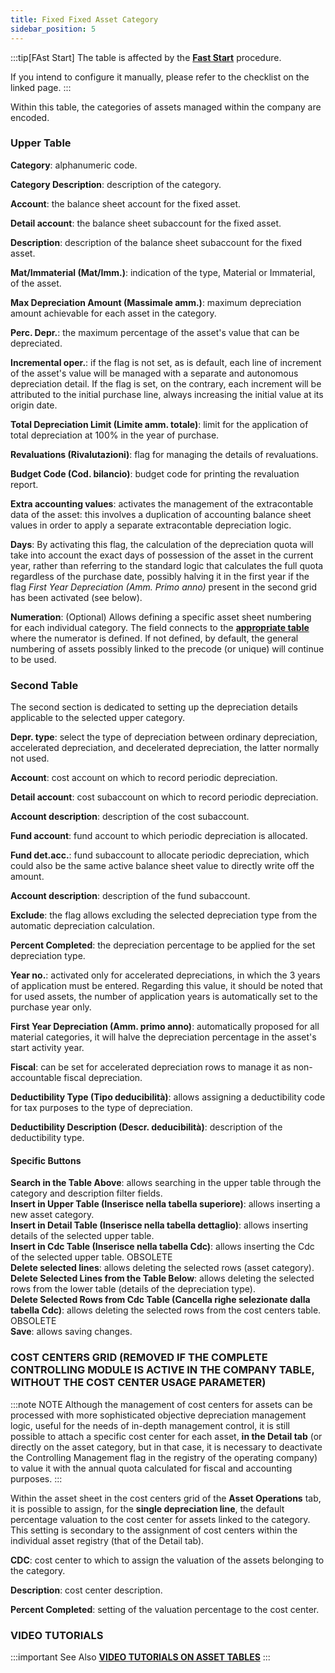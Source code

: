 ```yaml
---
title: Fixed Fixed Asset Category
sidebar_position: 5
---
```


:::tip[FAst Start]
The table is affected by the [**Fast Start**](/docs/guide/fast-start) procedure.

If you intend to configure it manually, please refer to the checklist on the linked page.
:::

Within this table, the categories of assets managed within the company are encoded.

### Upper Table

**Category**: alphanumeric code.

**Category Description**: description of the category.

**Account**: the balance sheet account for the fixed asset.

**Detail account**: the balance sheet subaccount for the fixed asset.

**Description**: description of the balance sheet subaccount for the fixed asset.

**Mat/Immaterial (Mat/Imm.)**: indication of the type, Material or Immaterial, of the asset.

**Max Depreciation Amount (Massimale amm.)**: maximum depreciation amount achievable for each asset in the category.

**Perc. Depr.**: the maximum percentage of the asset's value that can be depreciated.

**Incremental oper.**: if the flag is not set, as is default, each line of increment of the asset's value will be managed with a separate and autonomous depreciation detail. If the flag is set, on the contrary, each increment will be attributed to the initial purchase line, always increasing the initial value at its origin date.

**Total Depreciation Limit (Limite amm. totale)**: limit for the application of total depreciation at 100% in the year of purchase.

**Revaluations (Rivalutazioni)**: flag for managing the details of revaluations.

**Budget Code (Cod. bilancio)**: budget code for printing the revaluation report.

**Extra accounting values**: activates the management of the extracontable data of the asset: this involves a duplication of accounting balance sheet values in order to apply a separate extracontable depreciation logic.

**Days**: By activating this flag, the calculation of the depreciation quota will take into account the exact days of possession of the asset in the current year, rather than referring to the standard logic that calculates the full quota regardless of the purchase date, possibly halving it in the first year if the flag *First Year Depreciation (Amm. Primo anno)* present in the second grid has been activated (see below).

**Numeration**: (Optional) Allows defining a specific asset sheet numbering for each individual category. The field connects to the [**appropriate table**](/docs/configurations/tables/fluentis-numerations) where the numerator is defined. If not defined, by default, the general numbering of assets possibly linked to the precode (or unique) will continue to be used.

### Second Table

The second section is dedicated to setting up the depreciation details applicable to the selected upper category.

**Depr. type**: select the type of depreciation between ordinary depreciation, accelerated depreciation, and decelerated depreciation, the latter normally not used.

**Account**: cost account on which to record periodic depreciation.

**Detail account**: cost subaccount on which to record periodic depreciation.

**Account description**: description of the cost subaccount.

**Fund account**: fund account to which periodic depreciation is allocated.

**Fund det.acc.**: fund subaccount to allocate periodic depreciation, which could also be the same active balance sheet value to directly write off the amount.

**Account description**: description of the fund subaccount.

**Exclude**: the flag allows excluding the selected depreciation type from the automatic depreciation calculation.

**Percent Completed**: the depreciation percentage to be applied for the set depreciation type.

**Year no.**: activated only for accelerated depreciations, in which the 3 years of application must be entered. Regarding this value, it should be noted that for used assets, the number of application years is automatically set to the purchase year only.

**First Year Depreciation (Amm. primo anno)**: automatically proposed for all material categories, it will halve the depreciation percentage in the asset's start activity year.

**Fiscal**: can be set for accelerated depreciation rows to manage it as non-accountable fiscal depreciation.

**Deductibility Type (Tipo deducibilità)**: allows assigning a deductibility code for tax purposes to the type of depreciation.

**Deductibility Description (Descr. deducibilità)**: description of the deductibility type.

#### Specific Buttons

**Search in the Table Above**: allows searching in the upper table through the category and description filter fields.  
**Insert in Upper Table (Inserisce nella tabella superiore)**: allows inserting a new asset category.  
**Insert in Detail Table (Inserisce nella tabella dettaglio)**: allows inserting details of the selected upper table.  
**Insert in Cdc Table (Inserisce nella tabella Cdc)**: allows inserting the Cdc of the selected upper table. OBSOLETE  
**Delete selected lines**: allows deleting the selected rows (asset category).  
**Delete Selected Lines from the Table Below**: allows deleting the selected rows from the lower table (details of the depreciation type).  
**Delete Selected Rows from Cdc Table (Cancella righe selezionate dalla tabella Cdc)**: allows deleting the selected rows from the cost centers table. OBSOLETE  
**Save**: allows saving changes.  

### COST CENTERS GRID (REMOVED IF THE COMPLETE CONTROLLING MODULE IS ACTIVE IN THE COMPANY TABLE, WITHOUT THE COST CENTER USAGE PARAMETER)

:::note NOTE
Although the management of cost centers for assets can be processed with more sophisticated objective depreciation management logic, useful for the needs of in-depth management control, it is still possible to attach a specific cost center for each asset, **in the Detail tab** (or directly on the asset category, but in that case, it is necessary to deactivate the Controlling Management flag in the registry of the operating company) to value it with the annual quota calculated for fiscal and accounting purposes.
:::

Within the asset sheet in the cost centers grid of the **Asset Operations** tab, it is possible to assign, for the **single depreciation line**, the default percentage valuation to the cost center for assets linked to the category. This setting is secondary to the assignment of cost centers within the individual asset registry (that of the Detail tab).

**CDC**: cost center to which to assign the valuation of the assets belonging to the category.

**Description**: cost center description.

**Percent Completed**: setting of the valuation percentage to the cost center.

### **VIDEO TUTORIALS**
:::important See Also
[**VIDEO TUTORIALS ON ASSET TABLES**](/docs/video/finance/intro)
:::